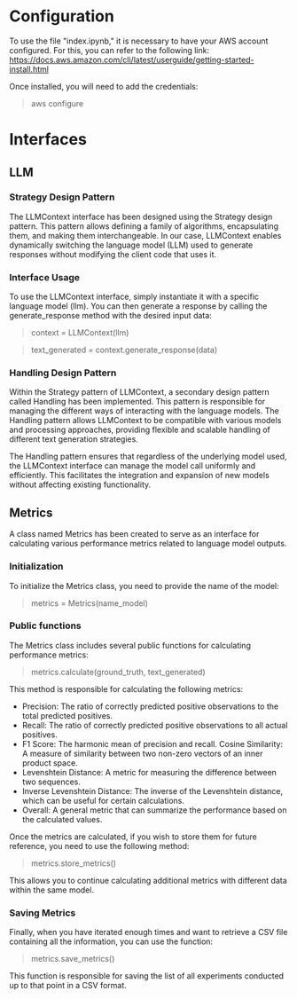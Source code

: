 # Configuration
To use the file "index.ipynb," it is necessary to have your AWS account configured. For this, you can refer to the following link: https://docs.aws.amazon.com/cli/latest/userguide/getting-started-install.html

Once installed, you will need to add the credentials:
> aws configure

# Interfaces
## LLM
### Strategy Design Pattern
The LLMContext interface has been designed using the Strategy design pattern. This pattern allows defining a family of algorithms, encapsulating them, and making them interchangeable. In our case, LLMContext enables dynamically switching the language model (LLM) used to generate responses without modifying the client code that uses it.

### Interface Usage
To use the LLMContext interface, simply instantiate it with a specific language model (llm). You can then generate a response by calling the generate_response method with the desired input data:

> context = LLMContext(llm)

> text_generated = context.generate_response(data)

### Handling Design Pattern
Within the Strategy pattern of LLMContext, a secondary design pattern called Handling has been implemented. This pattern is responsible for managing the different ways of interacting with the language models. The Handling pattern allows LLMContext to be compatible with various models and processing approaches, providing flexible and scalable handling of different text generation strategies.

The Handling pattern ensures that regardless of the underlying model used, the LLMContext interface can manage the model call uniformly and efficiently. This facilitates the integration and expansion of new models without affecting existing functionality.

## Metrics
A class named Metrics has been created to serve as an interface for calculating various performance metrics related to language model outputs.

### Initialization
To initialize the Metrics class, you need to provide the name of the model:
> metrics = Metrics(name_model)

### Public functions
The Metrics class includes several public functions for calculating performance metrics:
> metrics.calculate(ground_truth, text_generated)

This method is responsible for calculating the following metrics:
- Precision: The ratio of correctly predicted positive observations to the total predicted positives.
- Recall: The ratio of correctly predicted positive observations to all actual positives.
- F1 Score: The harmonic mean of precision and recall.
Cosine Similarity: A measure of similarity between two non-zero vectors of an inner product space.
- Levenshtein Distance: A metric for measuring the difference between two sequences.
- Inverse Levenshtein Distance: The inverse of the Levenshtein distance, which can be useful for certain calculations.
- Overall: A general metric that can summarize the performance based on the calculated values.

Once the metrics are calculated, if you wish to store them for future reference, you need to use the following method:
> metrics.store_metrics()

This allows you to continue calculating additional metrics with different data within the same model.

### Saving Metrics
Finally, when you have iterated enough times and want to retrieve a CSV file containing all the information, you can use the function:
> metrics.save_metrics()

This function is responsible for saving the list of all experiments conducted up to that point in a CSV format.